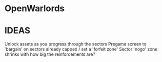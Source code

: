 # OpenWarlords

# IDEAS

Unlock assets as you progress through the sectors
Pregame screen to 'bargain' on sectors already capped / set a 'forfeit zone'
Sector 'nogo' zone shrinks with how big the reinforcements are?